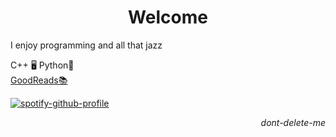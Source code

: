 <p align="center">
<h1 align="center">Welcome</h1>
<p align="left">I enjoy programming and all that jazz</p>
<p align="left">
    C++ 🖥️ Python🐍<br><a href="https://www.goodreads.com/user/show/72163788-kale">GoodReads📚</a> 
</p>
<p align="left"> 
    
</p>

<p align="left">
  <a href="https://github.com/kittinan/spotify-github-profile">
    <img src="https://spotify-github-profile.kittinanx.com/api/view?uid=ohbinary&cover_image=true&theme=novatorem&show_offline=true&background_color=121212&interchange=false&bar_color=53b14f&bar_color_cover=false" alt="spotify-github-profile">
  </a>
</p>

<p align="right">
    <i>dont-delete-me</i>
</p>
